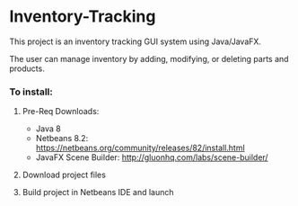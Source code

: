 # Inventory-Tracking

This project is an inventory tracking GUI system using Java/JavaFX.

The user can manage inventory by adding, modifying, or deleting parts and products. 


### To install:

1. Pre-Req Downloads:
	* Java 8
	* Netbeans 8.2: https://netbeans.org/community/releases/82/install.html
	* JavaFX Scene Builder: http://gluonhq.com/labs/scene-builder/

1. Download project files

1. Build project in Netbeans IDE and launch
